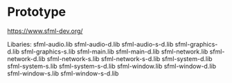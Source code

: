 # Prototype

https://www.sfml-dev.org/

Libaries:
sfml-audio.lib
sfml-audio-d.lib
sfml-audio-s-d.lib
sfml-graphics-d.lib
sfml-graphics-s.lib
sfml-main.lib
sfml-main-d.lib
sfml-network.lib
sfml-network-d.lib
sfml-network-s.lib
sfml-network-s-d.lib
sfml-system-d.lib
sfml-system-s.lib
sfml-system-s-d.lib
sfml-window.lib
sfml-window-d.lib
sfml-window-s.lib
sfml-window-s-d.lib
